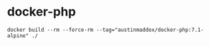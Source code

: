 # docker-php

```shell
docker build --rm --force-rm --tag="austinmaddox/docker-php:7.1-alpine" ./
```
